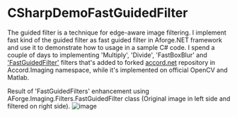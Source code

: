 # CSharpDemoFastGuidedFilter
The guided filter is a technique for edge-aware image filtering. I implement fast kind of the guided filter as fast guided filter in Aforge.NET framework and use it to demonstrate how to usage in a sample C# code.
I spend a couple of days to implementing 'Multiply', 'Divide', 'FastBoxBlur' and ['FastGuidedFilter'](http://arxiv.org/abs/1505.00996) filters that's added to forked [accord.net](https://github.com/hzawary/accord-net) repository in Accord.Imaging namespace, while it's implemented on official OpenCV and Matlab.

Result of 'FastGuidedFilters' enhancement using AForge.Imaging.Filters.FastGuidedFilter class (Original image in left side and filtered on right side).
![image](https://cloud.githubusercontent.com/assets/13867408/13763185/34fde4ee-ea3c-11e5-941b-5e5bcefbf0d6.png)
